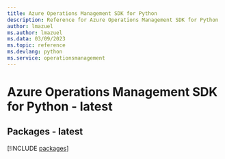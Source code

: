 ```yaml
---
title: Azure Operations Management SDK for Python
description: Reference for Azure Operations Management SDK for Python
author: lmazuel
ms.author: lmazuel
ms.data: 03/09/2023
ms.topic: reference
ms.devlang: python
ms.service: operationsmanagement
---
```

# Azure Operations Management SDK for Python - latest
## Packages - latest
[!INCLUDE [packages](operations-management-index.md)]